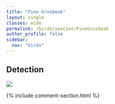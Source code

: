 ```yaml
---
title: "Pine Grosbeak"
layout: single
classes: wide
permalink: /birds/species/PineGrosbeak
author_profile: false
sidebar:
  nav: "birds"
---
```


<h2>Detection</h2>

<a href="https://beallen.github.io/DevelopmentWebsite/assets/images/birds/PineGrosbeak/det.jpg">
<img src="https://beallen.github.io/DevelopmentWebsite/assets/images/birds/PineGrosbeak/det.jpg">
</a>

{% include comment-section.html %}
